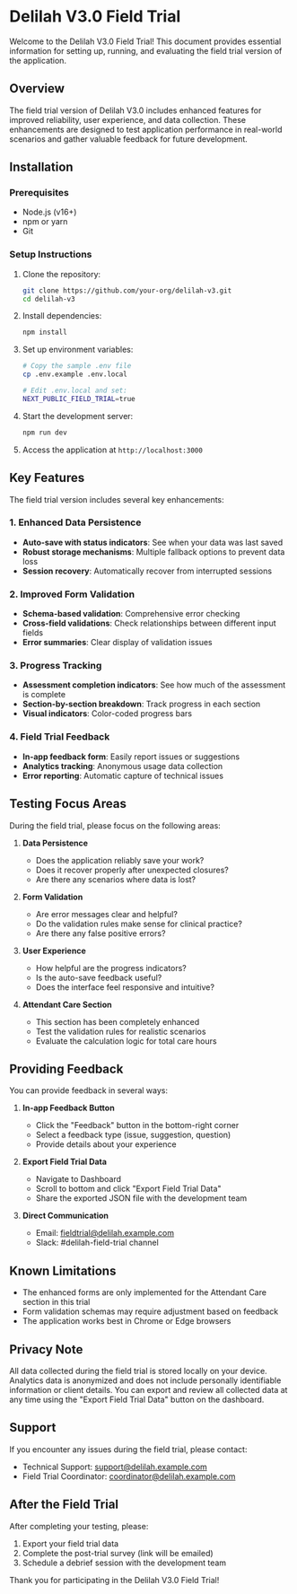 # Delilah V3.0 Field Trial

Welcome to the Delilah V3.0 Field Trial! This document provides essential information for setting up, running, and evaluating the field trial version of the application.

## Overview

The field trial version of Delilah V3.0 includes enhanced features for improved reliability, user experience, and data collection. These enhancements are designed to test application performance in real-world scenarios and gather valuable feedback for future development.

## Installation

### Prerequisites

- Node.js (v16+)
- npm or yarn
- Git

### Setup Instructions

1. Clone the repository:
   ```bash
   git clone https://github.com/your-org/delilah-v3.git
   cd delilah-v3
   ```

2. Install dependencies:
   ```bash
   npm install
   ```

3. Set up environment variables:
   ```bash
   # Copy the sample .env file
   cp .env.example .env.local
   
   # Edit .env.local and set:
   NEXT_PUBLIC_FIELD_TRIAL=true
   ```

4. Start the development server:
   ```bash
   npm run dev
   ```

5. Access the application at `http://localhost:3000`

## Key Features

The field trial version includes several key enhancements:

### 1. Enhanced Data Persistence

- **Auto-save with status indicators**: See when your data was last saved
- **Robust storage mechanisms**: Multiple fallback options to prevent data loss
- **Session recovery**: Automatically recover from interrupted sessions

### 2. Improved Form Validation

- **Schema-based validation**: Comprehensive error checking
- **Cross-field validations**: Check relationships between different input fields
- **Error summaries**: Clear display of validation issues

### 3. Progress Tracking

- **Assessment completion indicators**: See how much of the assessment is complete
- **Section-by-section breakdown**: Track progress in each section
- **Visual indicators**: Color-coded progress bars

### 4. Field Trial Feedback

- **In-app feedback form**: Easily report issues or suggestions
- **Analytics tracking**: Anonymous usage data collection
- **Error reporting**: Automatic capture of technical issues

## Testing Focus Areas

During the field trial, please focus on the following areas:

1. **Data Persistence**
   - Does the application reliably save your work?
   - Does it recover properly after unexpected closures?
   - Are there any scenarios where data is lost?

2. **Form Validation**
   - Are error messages clear and helpful?
   - Do the validation rules make sense for clinical practice?
   - Are there any false positive errors?

3. **User Experience**
   - How helpful are the progress indicators?
   - Is the auto-save feedback useful?
   - Does the interface feel responsive and intuitive?

4. **Attendant Care Section**
   - This section has been completely enhanced
   - Test the validation rules for realistic scenarios
   - Evaluate the calculation logic for total care hours

## Providing Feedback

You can provide feedback in several ways:

1. **In-app Feedback Button**
   - Click the "Feedback" button in the bottom-right corner
   - Select a feedback type (issue, suggestion, question)
   - Provide details about your experience

2. **Export Field Trial Data**
   - Navigate to Dashboard
   - Scroll to bottom and click "Export Field Trial Data"
   - Share the exported JSON file with the development team

3. **Direct Communication**
   - Email: fieldtrial@delilah.example.com
   - Slack: #delilah-field-trial channel

## Known Limitations

- The enhanced forms are only implemented for the Attendant Care section in this trial
- Form validation schemas may require adjustment based on feedback
- The application works best in Chrome or Edge browsers

## Privacy Note

All data collected during the field trial is stored locally on your device. Analytics data is anonymized and does not include personally identifiable information or client details. You can export and review all collected data at any time using the "Export Field Trial Data" button on the dashboard.

## Support

If you encounter any issues during the field trial, please contact:

- Technical Support: support@delilah.example.com
- Field Trial Coordinator: coordinator@delilah.example.com

## After the Field Trial

After completing your testing, please:

1. Export your field trial data
2. Complete the post-trial survey (link will be emailed)
3. Schedule a debrief session with the development team

Thank you for participating in the Delilah V3.0 Field Trial!

